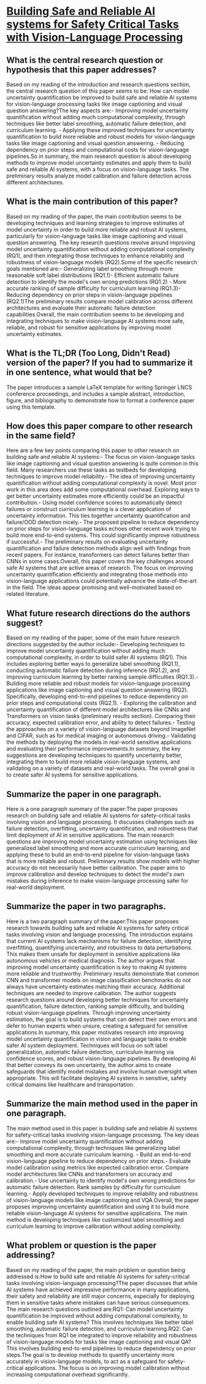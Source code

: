 # [Building Safe and Reliable AI systems for Safety Critical Tasks with   Vision-Language Processing](https://arxiv.org/abs/2308.03176)

## What is the central research question or hypothesis that this paper addresses?

Based on my reading of the introduction and research questions section, the central research question of this paper seems to be: How can model uncertainty quantification be improved to build safe and reliable AI systems for vision-language processing tasks like image captioning and visual question answering?The key aspects are:- Improving model uncertainty quantification without adding much computational complexity, through techniques like better label smoothing, automatic failure detection, and curriculum learning. - Applying these improved techniques for uncertainty quantification to build more reliable and robust models for vision-language tasks like image captioning and visual question answering. - Reducing dependency on prior steps and computational costs for vision-language pipelines.So in summary, the main research question is about developing methods to improve model uncertainty estimates and apply them to build safe and reliable AI systems, with a focus on vision-language tasks. The preliminary results analyze model calibration and failure detection across different architectures.


## What is the main contribution of this paper?

Based on my reading of the paper, the main contribution seems to be developing techniques and learning strategies to improve estimates of model uncertainty in order to build more reliable and robust AI systems, particularly for vision-language tasks like image captioning and visual question answering. The key research questions revolve around improving model uncertainty quantification without adding computational complexity (RQ1), and then integrating those techniques to enhance reliability and robustness of vision-language models (RQ2).Some of the specific research goals mentioned are:- Generalizing label smoothing through more reasonable soft label distributions (RQ1.1)- Efficient automatic failure detection to identify the model's own wrong predictions (RQ1.2) - More accurate ranking of sample difficulty for curriculum learning (RQ1.3)- Reducing dependency on prior steps in vision-language pipelines (RQ2.1)The preliminary results compare model calibration across different architectures and evaluate their automatic failure detection capabilities.Overall, the main contribution seems to be developing and integrating techniques to make vision-language AI systems more safe, reliable, and robust for sensitive applications by improving model uncertainty estimates.


## What is the TL;DR (Too Long, Didn't Read) version of the paper? If you had to summarize it in one sentence, what would that be?

The paper introduces a sample LaTeX template for writing Springer LNCS conference proceedings, and includes a sample abstract, introduction, figure, and bibliography to demonstrate how to format a conference paper using this template.


## How does this paper compare to other research in the same field?

Here are a few key points comparing this paper to other research on building safe and reliable AI systems:- The focus on vision-language tasks like image captioning and visual question answering is quite common in this field. Many researchers use these tasks as testbeds for developing techniques to improve model reliability.- The idea of improving uncertainty quantification without adding computational complexity is novel. Most prior work in this area does add some computational overhead. Exploring ways to get better uncertainty estimates more efficiently could be an impactful contribution.- Using model confidence scores to automatically detect failures or construct curriculum learning is a clever application of uncertainty information. This ties together uncertainty quantification and failure/OOD detection nicely.- The proposed pipeline to reduce dependency on prior steps for vision-language tasks echoes other recent work trying to build more end-to-end systems. This could significantly improve robustness if successful.- The preliminary results on evaluating uncertainty quantification and failure detection methods align well with findings from recent papers. For instance, transformers can detect failures better than CNNs in some cases.Overall, this paper covers the key challenges around safe AI systems that are active areas of research. The focus on improving uncertainty quantification efficiently and integrating those methods into vision-language applications could potentially advance the state-of-the-art in the field. The ideas appear promising and well-motivated based on related literature.


## What future research directions do the authors suggest?

Based on my reading of the paper, some of the main future research directions suggested by the author include:- Developing techniques to improve model uncertainty quantification without adding much computational complexity, in order to build safer AI systems (RQ1). This includes exploring better ways to generalize label smoothing (RQ1.1), conducting automatic failure detection during inference (RQ1.2), and improving curriculum learning by better ranking sample difficulties (RQ1.3).- Building more reliable and robust models for vision-language processing applications like image captioning and visual question answering (RQ2). Specifically, developing end-to-end pipelines to reduce dependency on prior steps and computational costs (RQ2.1). - Exploring the calibration and uncertainty quantification of different model architectures like CNNs and Transformers on vision tasks (preliminary results section). Comparing their accuracy, expected calibration error, and ability to detect failures.- Testing the approaches on a variety of vision-language datasets beyond ImageNet and CIFAR, such as for medical imaging or autonomous driving.- Validating the methods by deploying the models in real-world sensitive applications and evaluating their performance improvements.In summary, the key suggestions are developing techniques to quantify uncertainty better, integrating them to build more reliable vision-language systems, and validating on a variety of datasets and real-world tasks. The overall goal is to create safer AI systems for sensitive applications.


## Summarize the paper in one paragraph.

Here is a one paragraph summary of the paper:The paper proposes research on building safe and reliable AI systems for safety-critical tasks involving vision and language processing. It discusses challenges such as failure detection, overfitting, uncertainty quantification, and robustness that limit deployment of AI in sensitive applications. The main research questions are improving model uncertainty estimation using techniques like generalized label smoothing and more accurate curriculum learning, and applying these to build an end-to-end pipeline for vision-language tasks that is more reliable and robust. Preliminary results show models with higher accuracy do not necessarily have better calibration. The paper aims to improve calibration and develop techniques to detect the model's own mistakes during inference to make vision-language processing safer for real-world deployment.


## Summarize the paper in two paragraphs.

Here is a two paragraph summary of the paper:This paper proposes research towards building safe and reliable AI systems for safety critical tasks involving vision and language processing. The introduction explains that current AI systems lack mechanisms for failure detection, identifying overfitting, quantifying uncertainty, and robustness to data perturbations. This makes them unsafe for deployment in sensitive applications like autonomous vehicles or medical diagnosis. The author argues that improving model uncertainty quantification is key to making AI systems more reliable and trustworthy. Preliminary results demonstrate that common CNN and transformer models on image classification benchmarks do not always have uncertainty estimates matching their accuracy. Additional techniques are needed to improve calibration. The author suggests research questions around developing better techniques for uncertainty quantification, failure detection, ranking sample difficulty, and building robust vision-language pipelines. Through improving uncertainty estimation, the goal is to build systems that can detect their own errors and defer to human experts when unsure, creating a safeguard for sensitive applications.In summary, this paper motivates research into improving model uncertainty quantification in vision and language tasks to enable safer AI system deployment. Techniques will focus on soft label generalization, automatic failure detection, curriculum learning via confidence scores, and robust vision-language pipelines. By developing AI that better conveys its own uncertainty, the author aims to create safeguards that identify model mistakes and involve human oversight when appropriate. This will facilitate deploying AI systems in sensitive, safety critical domains like healthcare and transportation.


## Summarize the main method used in the paper in one paragraph.

The main method used in this paper is building safe and reliable AI systems for safety-critical tasks involving vision-language processing. The key ideas are:- Improve model uncertainty quantification without adding computational complexity, through techniques like generalizing label smoothing and more accurate curriculum learning. - Build an end-to-end vision-language pipeline to reduce dependency on prior steps.- Evaluate model calibration using metrics like expected calibration error. Compare model architectures like CNNs and transformers on accuracy and calibration.- Use uncertainty to identify model's own wrong predictions for automatic failure detection. Rank samples by difficulty for curriculum learning.- Apply developed techniques to improve reliability and robustness of vision-language models like image captioning and VQA.Overall, the paper proposes improving uncertainty quantification and using it to build more reliable vision-language AI systems for sensitive applications. The main method is developing techniques like customized label smoothing and curriculum learning to improve calibration without adding complexity.


## What problem or question is the paper addressing?

Based on my reading of the paper, the main problem or question being addressed is:How to build safe and reliable AI systems for safety-critical tasks involving vision-language processing?The paper discusses that while AI systems have achieved impressive performance in many applications, their safety and reliability are still major concerns, especially for deploying them in sensitive tasks where mistakes can have serious consequences. The main research questions outlined are:RQ1: Can model uncertainty quantification be improved without adding computational complexity, to enable building safe AI systems? This involves techniques like better label smoothing, automatic failure detection, and curriculum learning.RQ2: Can the techniques from RQ1 be integrated to improve reliability and robustness of vision-language models for tasks like image captioning and visual QA? This involves building end-to-end pipelines to reduce dependency on prior steps.The goal is to develop methods to quantify uncertainty more accurately in vision-language models, to act as a safeguard for safety-critical applications. The focus is on improving model calibration without increasing computational overhead significantly.
